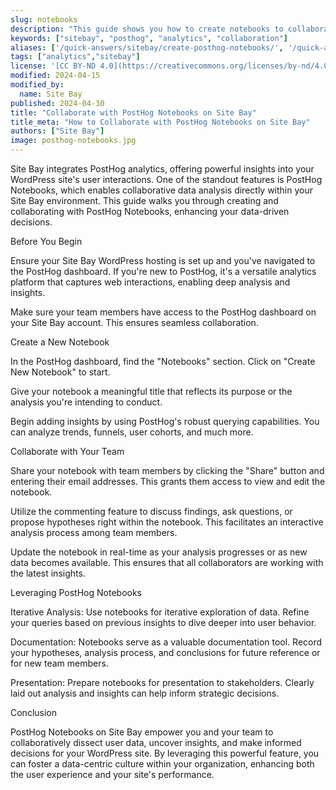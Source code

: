 ```yaml
---
slug: notebooks
description: "This guide shows you how to create notebooks to collaborate with friends."
keywords: ["sitebay", "posthog", "analytics", "collaboration"]
aliases: ['/quick-answers/sitebay/create-posthog-notebooks/', '/quick-answers/sitebay/collaborate-with-posthog-notebooks/']
tags: ["analytics","sitebay"]
license: '[CC BY-ND 4.0](https://creativecommons.org/licenses/by-nd/4.0)'
modified: 2024-04-15
modified_by:
  name: Site Bay
published: 2024-04-30
title: "Collaborate with PostHog Notebooks on Site Bay"
title_meta: "How to Collaborate with PostHog Notebooks on Site Bay"
authors: ["Site Bay"]
image: posthog-notebooks.jpg
---
```


Site Bay integrates PostHog analytics, offering powerful insights into your WordPress site's user interactions. One of the standout features is PostHog Notebooks, which enables collaborative data analysis directly within your Site Bay environment. This guide walks you through creating and collaborating with PostHog Notebooks, enhancing your data-driven decisions.

Before You Begin

Ensure your Site Bay WordPress hosting is set up and you've navigated to the PostHog dashboard. If you're new to PostHog, it's a versatile analytics platform that captures web interactions, enabling deep analysis and insights.

Make sure your team members have access to the PostHog dashboard on your Site Bay account. This ensures seamless collaboration.

Create a New Notebook

In the PostHog dashboard, find the "Notebooks" section. Click on "Create New Notebook" to start.

Give your notebook a meaningful title that reflects its purpose or the analysis you're intending to conduct.

Begin adding insights by using PostHog's robust querying capabilities. You can analyze trends, funnels, user cohorts, and much more.

Collaborate with Your Team

Share your notebook with team members by clicking the "Share" button and entering their email addresses. This grants them access to view and edit the notebook.

Utilize the commenting feature to discuss findings, ask questions, or propose hypotheses right within the notebook. This facilitates an interactive analysis process among team members.

Update the notebook in real-time as your analysis progresses or as new data becomes available. This ensures that all collaborators are working with the latest insights.

Leveraging PostHog Notebooks

Iterative Analysis: Use notebooks for iterative exploration of data. Refine your queries based on previous insights to dive deeper into user behavior.

Documentation: Notebooks serve as a valuable documentation tool. Record your hypotheses, analysis process, and conclusions for future reference or for new team members.

Presentation: Prepare notebooks for presentation to stakeholders. Clearly laid out analysis and insights can help inform strategic decisions.

Conclusion

PostHog Notebooks on Site Bay empower you and your team to collaboratively dissect user data, uncover insights, and make informed decisions for your WordPress site. By leveraging this powerful feature, you can foster a data-centric culture within your organization, enhancing both the user experience and your site's performance.